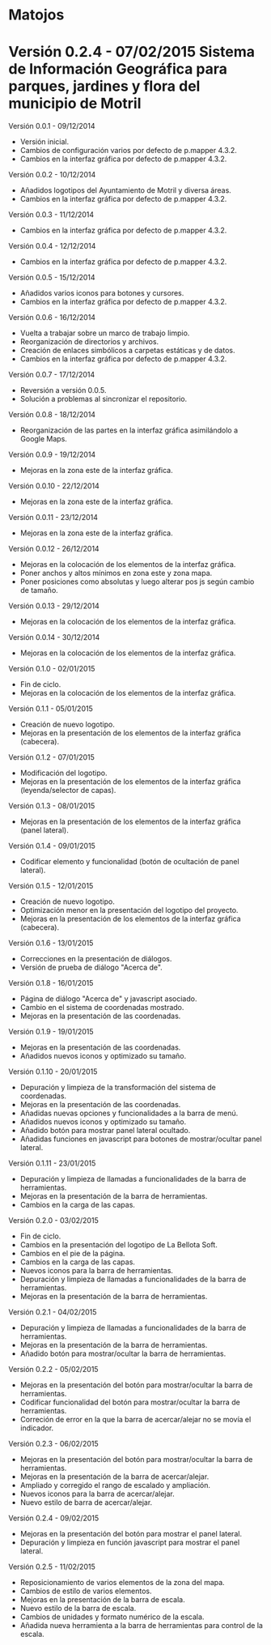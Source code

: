 Matojos
===============================================================================

Versión 0.2.4 - 07/02/2015
Sistema de Información Geográfica para parques, jardines y flora del municipio de Motril
===============================================================================

Versión 0.0.1 - 09/12/2014
* Versión inicial.
* Cambios de configuración varios por defecto de p.mapper 4.3.2.
* Cambios en la interfaz gráfica por defecto de p.mapper 4.3.2.

Versión 0.0.2 - 10/12/2014
* Añadidos logotipos del Ayuntamiento de Motril y diversa áreas.
* Cambios en la interfaz gráfica por defecto de p.mapper 4.3.2.

Versión 0.0.3 - 11/12/2014
* Cambios en la interfaz gráfica por defecto de p.mapper 4.3.2.

Versión 0.0.4 - 12/12/2014
* Cambios en la interfaz gráfica por defecto de p.mapper 4.3.2.

Versión 0.0.5 - 15/12/2014
* Añadidos varios iconos para botones y cursores.
* Cambios en la interfaz gráfica por defecto de p.mapper 4.3.2.

Versión 0.0.6 - 16/12/2014
* Vuelta a trabajar sobre un marco de trabajo limpio.
* Reorganización de directorios y archivos.
* Creación de enlaces simbólicos a carpetas estáticas y de datos.
* Cambios en la interfaz gráfica por defecto de p.mapper 4.3.2.

Versión 0.0.7 - 17/12/2014
* Reversión a versión 0.0.5.
* Solución a problemas al sincronizar el repositorio.

Versión 0.0.8 - 18/12/2014
* Reorganización de las partes en la interfaz gráfica asimilándolo a Google Maps.

Versión 0.0.9 - 19/12/2014
* Mejoras en la zona este de la interfaz gráfica.

Versión 0.0.10 - 22/12/2014
* Mejoras en la zona este de la interfaz gráfica.

Versión 0.0.11 - 23/12/2014
* Mejoras en la zona este de la interfaz gráfica.

Versión 0.0.12 - 26/12/2014
* Mejoras en la colocación de los elementos de la interfaz gráfica.
* Poner anchos y altos mínimos en zona este y zona mapa.
* Poner posiciones como absolutas y luego alterar pos js según cambio de tamaño.

Versión 0.0.13 - 29/12/2014
* Mejoras en la colocación de los elementos de la interfaz gráfica.

Versión 0.0.14 - 30/12/2014
* Mejoras en la colocación de los elementos de la interfaz gráfica.

Versión 0.1.0 - 02/01/2015
* Fin de ciclo.
* Mejoras en la colocación de los elementos de la interfaz gráfica.

Versión 0.1.1 - 05/01/2015
* Creación de nuevo logotipo.
* Mejoras en la presentación de los elementos de la interfaz gráfica (cabecera).

Versión 0.1.2 - 07/01/2015
* Modificación del logotipo.
* Mejoras en la presentación de los elementos de la interfaz gráfica (leyenda/selector de capas).

Versión 0.1.3 - 08/01/2015
* Mejoras en la presentación de los elementos de la interfaz gráfica (panel lateral).

Versión 0.1.4 - 09/01/2015
* Codificar elemento y funcionalidad (botón de ocultación de panel lateral).

Versión 0.1.5 - 12/01/2015
* Creación de nuevo logotipo.
* Optimización menor en la presentación del logotipo del proyecto.
* Mejoras en la presentación de los elementos de la interfaz gráfica (cabecera).

Versión 0.1.6 - 13/01/2015
* Correcciones en la presentación de diálogos.
* Versión de prueba de diálogo "Acerca de".

Versión 0.1.8 - 16/01/2015
* Página de diálogo "Acerca de" y javascript asociado.
* Cambio en el sistema de coordenadas mostrado.
* Mejoras en la presentación de las coordenadas.

Versión 0.1.9 - 19/01/2015
* Mejoras en la presentación de las coordenadas.
* Añadidos nuevos iconos y optimizado su tamaño.

Versión 0.1.10 - 20/01/2015
* Depuración y limpieza de la transformación del sistema de coordenadas.
* Mejoras en la presentación de las coordenadas.
* Añadidas nuevas opciones y funcionalidades a la barra de menú.
* Añadidos nuevos iconos y optimizado su tamaño.
* Añadido botón para mostrar panel lateral ocultado.
* Añadidas funciones en javascript para botones de mostrar/ocultar panel lateral.

Versión 0.1.11 - 23/01/2015
* Depuración y limpieza de llamadas a funcionalidades de la barra de herramientas.
* Mejoras en la presentación de la barra de herramientas.
* Cambios en la carga de las capas.

Versión 0.2.0 - 03/02/2015
* Fin de ciclo.
* Cambios en la presentación del logotipo de La Bellota Soft.
* Cambios en el pie de la página.
* Cambios en la carga de las capas.
* Nuevos iconos para la barra de herramientas.
* Depuración y limpieza de llamadas a funcionalidades de la barra de herramientas.
* Mejoras en la presentación de la barra de herramientas.

Versión 0.2.1 - 04/02/2015
* Depuración y limpieza de llamadas a funcionalidades de la barra de herramientas.
* Mejoras en la presentación de la barra de herramientas.
* Añadido botón para mostrar/ocultar la barra de herramientas.

Versión 0.2.2 - 05/02/2015
* Mejoras en la presentación del botón para mostrar/ocultar la barra de herramientas.
* Codificar funcionalidad del botón para mostrar/ocultar la barra de herramientas.
* Correción de error en la que la barra de acercar/alejar no se movía el indicador.

Versión 0.2.3 - 06/02/2015
* Mejoras en la presentación del botón para mostrar/ocultar la barra de herramientas.
* Mejoras en la presentación de la barra de acercar/alejar.
* Ampliado y corregido el rango de escalado y ampliación.
* Nuevos iconos para la barra de acercar/alejar.
* Nuevo estilo de barra de acercar/alejar.

Versión 0.2.4 - 09/02/2015
* Mejoras en la presentación del botón para mostrar el panel lateral.
* Depuración y limpieza en función javascript para mostrar el panel lateral.

Versión 0.2.5 - 11/02/2015
* Reposicionamiento de varios elementos de la zona del mapa.
* Cambios de estilo de varios elementos.
* Mejoras en la presentación de la barra de escala.
* Nuevo estilo de la barra de escala.
* Cambios de unidades y formato numérico de la escala.
* Añadida nueva herramienta a la barra de herramientas para control de la escala.
